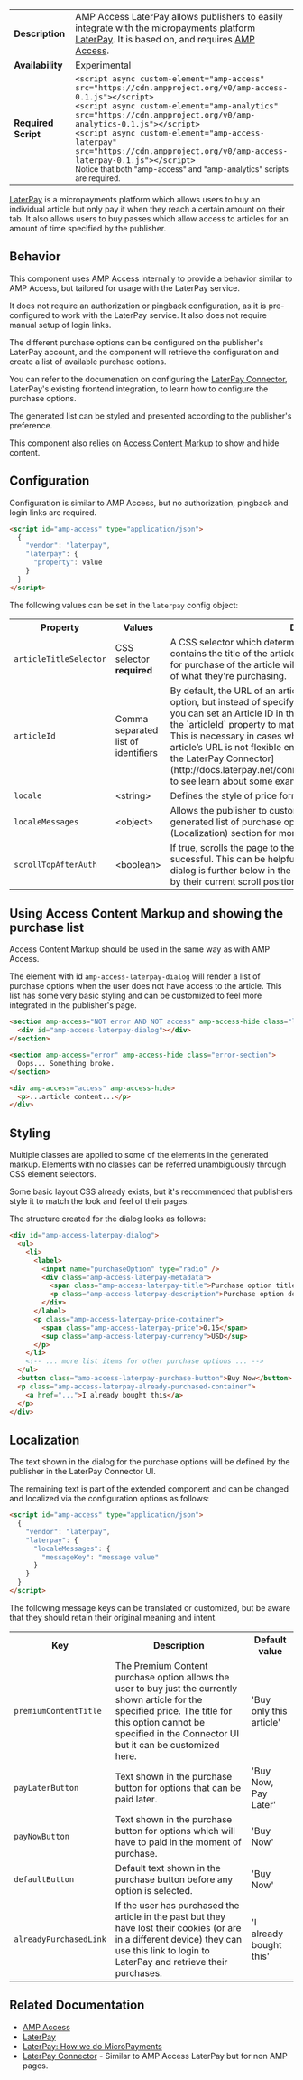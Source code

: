<!---
Copyright 2015 The AMP HTML Authors. All Rights Reserved.

Licensed under the Apache License, Version 2.0 (the "License");
you may not use this file except in compliance with the License.
You may obtain a copy of the License at

      http://www.apache.org/licenses/LICENSE-2.0

Unless required by applicable law or agreed to in writing, software
distributed under the License is distributed on an "AS-IS" BASIS,
WITHOUT WARRANTIES OR CONDITIONS OF ANY KIND, either express or implied.
See the License for the specific language governing permissions and
limitations under the License.
-->

<table>
  <tr>
    <td class="col-fourty"><strong>Description</strong></td>
    <td>AMP Access LaterPay allows publishers to easily integrate with the micropayments platform <a href="https://www.laterpay.net">LaterPay</a>. It is based on, and requires <a href="https://www.ampproject.org/docs/reference/components/amp-access">AMP Access</a>.</td>
  </tr>
  <tr>
    <td class="col-fourty"><strong>Availability</strong></td>
    <td>Experimental</td>
  </tr>
  <tr>
    <td class="col-fourty"><strong>Required Script</strong></td>
    <td>
      <div>
        <code>&lt;script async custom-element="amp-access" src="https://cdn.ampproject.org/v0/amp-access-0.1.js">&lt;/script></code>
      </div>
      <div>
        <code>&lt;script async custom-element="amp-analytics" src="https://cdn.ampproject.org/v0/amp-analytics-0.1.js">&lt;/script></code>
      </div>
      <div>
        <code>&lt;script async custom-element="amp-access-laterpay" src="https://cdn.ampproject.org/v0/amp-access-laterpay-0.1.js">&lt;/script></code>
      </div>
      <small>Notice that both "amp-access" and "amp-analytics" scripts are required.</small>
    </td>
  </tr>
</table>

<a href="https://laterpay.net">LaterPay</a> is a micropayments platform which allows users to buy an individual article but only pay it when they reach a certain amount on their tab. It also allows users to buy passes which allow access to articles for an amount of time specified by the publisher.

## Behavior

This component uses AMP Access internally to provide a behavior similar to AMP Access, but tailored for usage with the LaterPay service.

It does not require an authorization or pingback configuration, as it is pre-configured to work with the LaterPay service. It also does not require manual setup of login links.

The different purchase options can be configured on the publisher's LaterPay account, and the component will retrieve the configuration and create a list of available purchase options.

You can refer to the documenation on configuring the [LaterPay Connector](http://docs.laterpay.net/connector/configuring/), LaterPay's existing frontend integration, to learn how to configure the purchase options.

The generated list can be styled and presented according to the publisher's preference.

This component also relies on [Access Content Markup](https://www.ampproject.org/docs/reference/components/amp-access#access-content-markup) to show and hide content.

## Configuration

Configuration is similar to AMP Access, but no authorization, pingback and login links are required.

```html
<script id="amp-access" type="application/json">
  {
    "vendor": "laterpay",
    "laterpay": {
      "property": value
    }
  }
</script>
```

The following values can be set in the `laterpay` config object:

<table>
  <tr>
    <th>Property</th>
    <th>Values</th>
    <th>Description</th>
  </tr>
  <tr>
    <td class="col-fourty"><code>articleTitleSelector</code></td>
    <td>CSS selector <strong>required</strong></td>
    <td>A CSS selector which determines the element in the page which contains the title of the article. This will ensure the page presented for purchase of the article will contain this title so the user is aware of what they're purchasing.</td>
  </tr>
  <tr>
    <td class="col-fourty"><code>articleId</code></td>
    <td>Comma separated list of identifiers</td>
    <td>By default, the URL of an article is used to match it to a purchase option, but instead of specifying a URL path for a purchase option you can set an Article ID in the LaterPay Connector-UI and then use the `articleId` property to match the article with the purchase option.
    <br />
    This is necessary in cases where matching a purchase option by an article’s URL is not flexible enough. See the [configuration page for the LaterPay Connector](http://docs.laterpay.net/connector/inpage_configuration/article_id/) to see learn about some example scenarios in which this is useful.</td>
  </tr>
  <tr>
    <td class="col-fourty"><code>locale</code></td>
    <td>&lt;string&gt;</td>
    <td>Defines the style of price formatting appropriate for the locale.</td>
  </tr>
  <tr>
    <td class="col-fourty"><code>localeMessages</code></td>
    <td>&lt;object&gt;</td>
    <td>Allows the publisher to customize or localize the text present in the generated list of purchase options. See the [#localization](Localization) section for more information.</td>
  </tr>
  <tr>
    <td class="col-fourty"><code>scrollTopAfterAuth</code></td>
    <td>&lt;boolean&gt;</td>
    <td>If true, scrolls the page to the top after the authorization process is sucessful. This can be helpful if the place where you show the dialog is further below in the page and the user could be confused by their current scroll position after returning to the page.</td>
  </tr>
</table>

## Using Access Content Markup and showing the purchase list

Access Content Markup should be used in the same way as with AMP Access.

The element with id `amp-access-laterpay-dialog` will render a list of purchase options when the user does not have access to the article. This list has some very basic styling and can be customized to feel more integrated in the publisher's page.

```html
<section amp-access="NOT error AND NOT access" amp-access-hide class="login-section">
  <div id="amp-access-laterpay-dialog"></div>
</section>

<section amp-access="error" amp-access-hide class="error-section">
  Oops... Something broke.
</section>

<div amp-access="access" amp-access-hide>
  <p>...article content...</p>
</div>
```

## Styling

Multiple classes are applied to some of the elements in the generated markup. Elements with no classes can be referred unambiguously through CSS element selectors.

Some basic layout CSS already exists, but it's recommended that publishers style it to match the look and feel of their pages.

The structure created for the dialog looks as follows:

```html
<div id="amp-access-laterpay-dialog">
  <ul>
    <li>
      <label>
        <input name="purchaseOption" type="radio" />
        <div class="amp-access-laterpay-metadata">
          <span class="amp-access-laterpay-title">Purchase option title</span>
          <p class="amp-access-laterpay-description">Purchase option description</p>
        </div>
      </label>
      <p class="amp-access-laterpay-price-container">
        <span class="amp-access-laterpay-price">0.15</span>
        <sup class="amp-access-laterpay-currency">USD</sup>
      </p>
    </li>
    <!-- ... more list items for other purchase options ... -->
  </ul>
  <button class="amp-access-laterpay-purchase-button">Buy Now</button>
  <p class="amp-access-laterpay-already-purchased-container">
    <a href="...">I already bought this</a>
  </p>
</div>
```

## Localization

The text shown in the dialog for the purchase options will be defined by the publisher in the LaterPay Connector UI.

The remaining text is part of the extended component and can be changed and localized via the configuration options as follows:

```html
<script id="amp-access" type="application/json">
  {
    "vendor": "laterpay",
    "laterpay": {
      "localeMessages": {
        "messageKey": "message value"
      }
    }
  }
</script>
```

The following message keys can be translated or customized, but be aware that they should retain their original meaning and intent.

<table>
  <tr>
    <th>Key</th>
    <th>Description</th>
    <th>Default value</th>
  </tr>
  <tr>
    <td class="col-fourty"><code>premiumContentTitle</code></td>
    <td>The Premium Content purchase option allows the user to buy just the currently shown article for the specified price. The title for this option cannot be specified in the Connector UI but it can be customized here.</td>
    <td>'Buy only this article'</td>
  </tr>
  <tr>
    <td class="col-fourty"><code>payLaterButton</code></td>
    <td>Text shown in the purchase button for options that can be paid later.</td>
    <td>'Buy Now, Pay Later'</td>
  </tr>
  <tr>
    <td class="col-fourty"><code>payNowButton</code></td>
    <td>Text shown in the purchase button for options which will have to paid in the moment of purchase.</td>
    <td>'Buy Now'</td>
  </tr>
  <tr>
    <td class="col-fourty"><code>defaultButton</code></td>
    <td>Default text shown in the purchase button before any option is selected.</td>
    <td>'Buy Now'</td>
  </tr>
  <tr>
    <td class="col-fourty"><code>alreadyPurchasedLink</code></td>
    <td>If the user has purchased the article in the past but they have lost their cookies (or are in a different device) they can use this link to login to LaterPay and retrieve their purchases.</td>
    <td>'I already bought this'</td>
  </tr>
</table>

## Related Documentation

* [AMP Access](https://www.ampproject.org/docs/reference/components/amp-access)
* [LaterPay](https://www.laterpay.net)
* [LaterPay: How we do MicroPayments](http://docs.laterpay.net/how_we_do_micropayments/)
* [LaterPay Connector](https://connectormwi.laterpay.net/docs/index.html) - Similar to AMP Access LaterPay but for non AMP pages.
